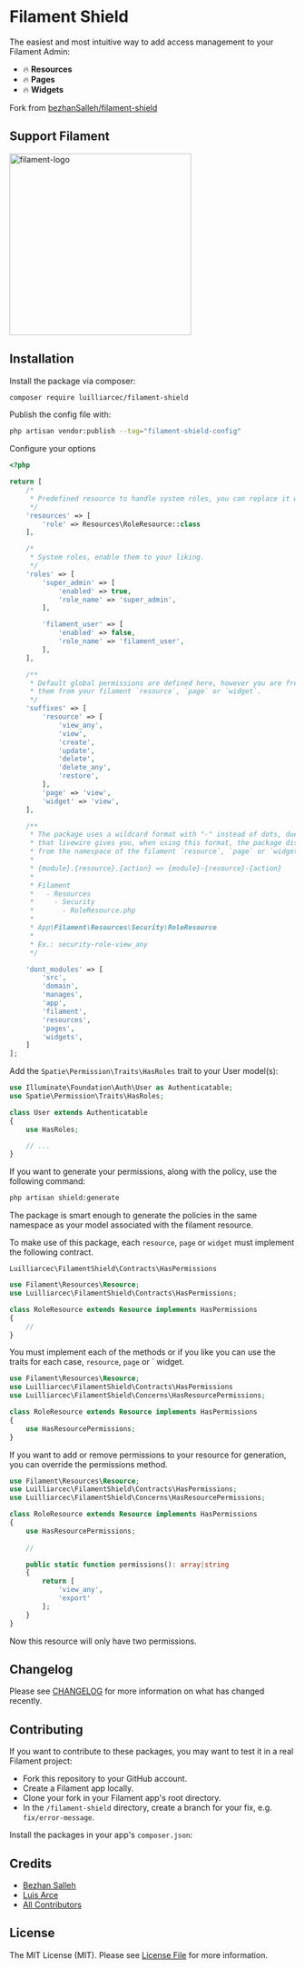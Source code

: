 # Filament Shield

The easiest and most intuitive way to add access management to your Filament Admin:

- :fire: **Resources**
- :fire: **Pages**
- :fire: **Widgets**

Fork from [bezhanSalleh/filament-shield](https://github.com/bezhanSalleh/filament-shield)

## Support Filament

<a href="https://github.com/sponsors/danharrin">
<img width="320" alt="filament-logo" src="https://filamentadmin.com/images/sponsor-banner.jpg">
</a>

## Installation

Install the package via composer:

```bash
composer require luilliarcec/filament-shield
```

Publish the config file with:

```bash
php artisan vendor:publish --tag="filament-shield-config"
```

Configure your options

```php
<?php

return [
    /*
     * Predefined resource to handle system roles, you can replace it with your own.
     */
    'resources' => [
        'role' => Resources\RoleResource::class
    ],

    /*
     * System roles, enable them to your liking.
     */
    'roles' => [
        'super_admin' => [
            'enabled' => true,
            'role_name' => 'super_admin',
        ],

        'filament_user' => [
            'enabled' => false,
            'role_name' => 'filament_user',
        ],
    ],

    /**
     * Default global permissions are defined here, however you are free to change
     * them from your filament `resource`, `page` or `widget`.
     */
    'suffixes' => [
        'resource' => [
            'view_any',
            'view',
            'create',
            'update',
            'delete',
            'delete_any',
            'restore',
        ],
        'page' => 'view',
        'widget' => 'view',
    ],

    /**
     * The package uses a wildcard format with "-" instead of dots, due to the representation of objects
     * that livewire gives you, when using this format, the package discovers the segments
     * from the namespace of the filament `resource`, `page` or `widget`.
     *
     * {module}.{resource}.{action} => {module}-{resource}-{action}
     *
     * Filament
     *   - Resources
     *     - Security
     *       - RoleResource.php
     *
     * App\Filament\Resources\Security\RoleResource
     *
     * Ex.: security-role-view_any
     */

    'dont_modules' => [
        'src',
        'domain',
        'manages',
        'app',
        'filament',
        'resources',
        'pages',
        'widgets',
    ]
];
```

Add the `Spatie\Permission\Traits\HasRoles` trait to your User model(s):

```php
use Illuminate\Foundation\Auth\User as Authenticatable;
use Spatie\Permission\Traits\HasRoles;

class User extends Authenticatable
{
    use HasRoles;

    // ...
}
```

If you want to generate your permissions, along with the policy, use the following command:

```bash
php artisan shield:generate
```

The package is smart enough to generate the policies in the same namespace
as your model associated with the filament resource.

To make use of this package, each `resource`, `page` or `widget` must implement the following contract.

`Luilliarcec\FilamentShield\Contracts\HasPermissions`

```php
use Filament\Resources\Resource;
use Luilliarcec\FilamentShield\Contracts\HasPermissions;

class RoleResource extends Resource implements HasPermissions
{
    // 
}
```

You must implement each of the methods or if you like you can use the traits for each case, `resource`, `page` or `
widget.

```php
use Filament\Resources\Resource;
use Luilliarcec\FilamentShield\Contracts\HasPermissions
use Luilliarcec\FilamentShield\Concerns\HasResourcePermissions;

class RoleResource extends Resource implements HasPermissions
{
    use HasResourcePermissions;
}
```

If you want to add or remove permissions to your resource for generation, you can override the permissions method.

```php
use Filament\Resources\Resource;
use Luilliarcec\FilamentShield\Contracts\HasPermissions;
use Luilliarcec\FilamentShield\Concerns\HasResourcePermissions;

class RoleResource extends Resource implements HasPermissions
{
    use HasResourcePermissions;
    
    //

    public static function permissions(): array|string
    {
        return [
            'view_any',
            'export'
        ];
    }
}
```

Now this resource will only have two permissions.


## Changelog

Please see [CHANGELOG](CHANGELOG.md) for more information on what has changed recently.

## Contributing

If you want to contribute to these packages, you may want to test it in a real Filament project:

- Fork this repository to your GitHub account.
- Create a Filament app locally.
- Clone your fork in your Filament app's root directory.
- In the `/filament-shield` directory, create a branch for your fix, e.g. `fix/error-message`.

Install the packages in your app's `composer.json`:

## Credits

- [Bezhan Salleh](https://github.com/bezhanSalleh)
- [Luis Arce](https://github.com/luilliarcec)
- [All Contributors](../../contributors)

## License

The MIT License (MIT). Please see [License File](LICENSE.md) for more information.
